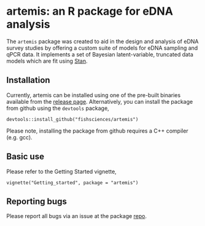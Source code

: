 # artemis: an R package for eDNA analysis

The `artemis` package was created to aid in the design and analysis of
eDNA survey studies by offering a custom suite of models for eDNA
sampling and qPCR data. It implements a set of Bayesian
latent-variable, truncated data models which are fit using
[Stan](mc-stan.org). 

## Installation

Currently, artemis can be installed using one of the pre-built
binaries available from the [release
page](https://github.com/fishsciences/artemis/releases). Alternatively,
you can install the package from github using the `devtools` package,

```
devtools::install_github("fishsciences/artemis")
```

Please note, installing the package from github requires a C++
compiler (e.g. gcc).

## Basic use

Please refer to the Getting Started vignette,

```
vignette("Getting_started", package = "artemis")
```

## Reporting bugs

Please report all bugs via an issue at the package [repo](https://github.com/fishsciences/artemis).
